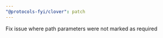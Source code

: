 ```yaml
---
"@protocols-fyi/clover": patch
---
```


Fix issue where path parameters were not marked as required
